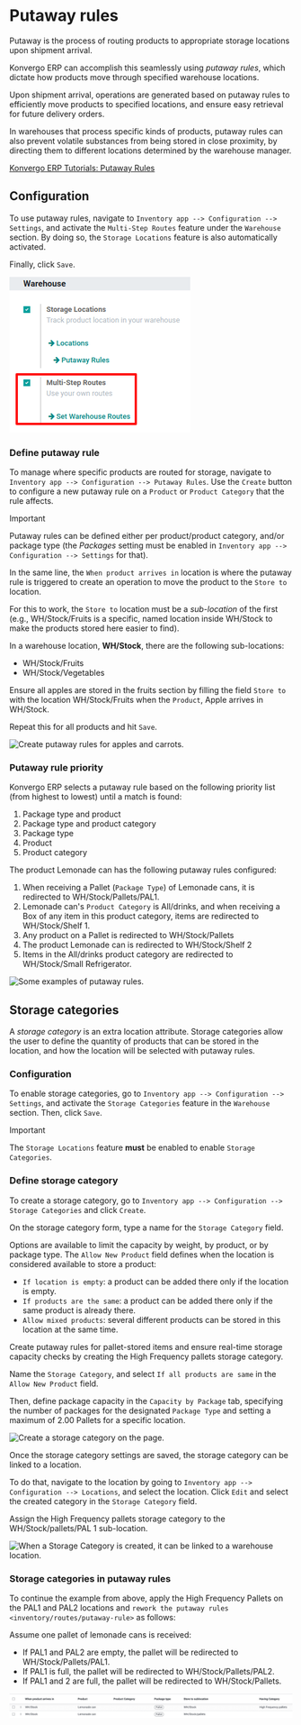# Putaway rules

Putaway is the process of routing products to appropriate storage
locations upon shipment arrival.

Konvergo ERP can accomplish this seamlessly using *putaway rules*, which dictate
how products move through specified warehouse locations.

Upon shipment arrival, operations are generated based on putaway rules
to efficiently move products to specified locations, and ensure easy
retrieval for future delivery orders.

In warehouses that process specific kinds of products, putaway rules can
also prevent volatile substances from being stored in close proximity,
by directing them to different locations determined by the warehouse
manager.

<div class="seealso">

[Konvergo ERP Tutorials: Putaway
Rules](https://www.youtube.com/watch?v=nCQMf6sj_w8)

</div>

## Configuration

To use putaway rules, navigate to
`Inventory app --> Configuration --> Settings`, and activate the
`Multi-Step Routes` feature under the `Warehouse` section. By doing so,
the `Storage Locations` feature is also automatically activated.

Finally, click `Save`.

<img src="putaway/activate-multi-step-routes.png" class="align-center"
alt="Activate Multi-Step Routes in Inventory configuration settings." />

### Define putaway rule

To manage where specific products are routed for storage, navigate to
`Inventory app
--> Configuration --> Putaway Rules`. Use the `Create` button to
configure a new putaway rule on a `Product` or `Product Category` that
the rule affects.

> [!IMPORTANT]
> Putaway rules can be defined either per product/product category,
> and/or package type (the *Packages* setting must be enabled in
> `Inventory app --> Configuration -->
> Settings` for that).

In the same line, the `When product arrives in` location is where the
putaway rule is triggered to create an operation to move the product to
the `Store to` location.

For this to work, the `Store to` location must be a *sub-location* of
the first (e.g., <span class="title-ref">WH/Stock/Fruits</span> is a
specific, named location inside <span class="title-ref">WH/Stock</span>
to make the products stored here easier to find).

<div class="example">

In a warehouse location, **WH/Stock**, there are the following
sub-locations:

- WH/Stock/Fruits
- WH/Stock/Vegetables

Ensure all apples are stored in the fruits section by filling the field
`Store to` with the location
<span class="title-ref">WH/Stock/Fruits</span> when the `Product`,
<span class="title-ref">Apple</span> arrives in
<span class="title-ref">WH/Stock</span>.

Repeat this for all products and hit `Save`.

<img src="putaway/create-putaway-rules.png" class="align-center"
alt="Create putaway rules for apples and carrots." />

</div>

### Putaway rule priority

Konvergo ERP selects a putaway rule based on the following priority list (from
highest to lowest) until a match is found:

1.  Package type and product
2.  Package type and product category
3.  Package type
4.  Product
5.  Product category

<div class="example">

The product <span class="title-ref">Lemonade can</span> has the
following putaway rules configured:

1.  When receiving a <span class="title-ref">Pallet</span>
    (`Package Type`) of <span class="title-ref">Lemonade cans</span>, it
    is redirected to
    <span class="title-ref">WH/Stock/Pallets/PAL1</span>.
2.  <span class="title-ref">Lemonade can</span>'s `Product Category` is
    <span class="title-ref">All/drinks</span>, and when receiving a
    <span class="title-ref">Box</span> of any item in this product
    category, items are redirected to
    <span class="title-ref">WH/Stock/Shelf 1</span>.
3.  Any product on a <span class="title-ref">Pallet</span> is redirected
    to <span class="title-ref">WH/Stock/Pallets</span>
4.  The product <span class="title-ref">Lemonade can</span> is
    redirected to <span class="title-ref">WH/Stock/Shelf 2</span>
5.  Items in the <span class="title-ref">All/drinks</span> product
    category are redirected to <span class="title-ref">WH/Stock/Small
    Refrigerator</span>.

<img src="putaway/putaway-example.png" class="align-center"
alt="Some examples of putaway rules." />

</div>

## Storage categories

A *storage category* is an extra location attribute. Storage categories
allow the user to define the quantity of products that can be stored in
the location, and how the location will be selected with putaway rules.

### Configuration

To enable storage categories, go to
`Inventory app --> Configuration --> Settings`, and activate the
`Storage Categories` feature in the `Warehouse` section. Then, click
`Save`.

> [!IMPORTANT]
> The `Storage Locations` feature **must** be enabled to enable `Storage
> Categories`.

### Define storage category

To create a storage category, go to
`Inventory app --> Configuration --> Storage
Categories` and click `Create`.

On the storage category form, type a name for the `Storage Category`
field.

Options are available to limit the capacity by weight, by product, or by
package type. The `Allow New Product` field defines when the location is
considered available to store a product:

- `If location is empty`: a product can be added there only if the
  location is empty.
- `If products are the same`: a product can be added there only if the
  same product is already there.
- `Allow mixed products`: several different products can be stored in
  this location at the same time.

<div class="example">

Create putaway rules for pallet-stored items and ensure real-time
storage capacity checks by creating the <span class="title-ref">High
Frequency pallets</span> storage category.

Name the `Storage Category`, and select `If all products are same` in
the `Allow New Product` field.

Then, define package capacity in the `Capacity by Package` tab,
specifying the number of packages for the designated `Package Type` and
setting a maximum of <span class="title-ref">2.00</span>
<span class="title-ref">Pallets</span> for a specific location.

<img src="putaway/storage-category.png" class="align-center"
alt="Create a storage category on the page." />

</div>

Once the storage category settings are saved, the storage category can
be linked to a location.

To do that, navigate to the location by going to
`Inventory app --> Configuration -->
Locations`, and select the location. Click `Edit` and select the created
category in the `Storage Category` field.

<div class="example">

Assign the <span class="title-ref">High Frequency pallets</span> storage
category to the <span class="title-ref">WH/Stock/pallets/PAL 1</span>
sub-location.

<img src="putaway/location-storage-category.png" class="align-center"
alt="When a Storage Category is created, it can be linked to a warehouse location." />

</div>

### Storage categories in putaway rules

To continue the example from above, apply the
<span class="title-ref">High Frequency Pallets</span> on the
<span class="title-ref">PAL1</span> and
<span class="title-ref">PAL2</span> locations and
`rework the putaway rules <inventory/routes/putaway-rule>` as follows:

Assume one pallet of lemonade cans is received:

- If PAL1 and PAL2 are empty, the pallet will be redirected to
  WH/Stock/Pallets/PAL1.
- If PAL1 is full, the pallet will be redirected to
  WH/Stock/Pallets/PAL2.
- If PAL1 and 2 are full, the pallet will be redirected to
  WH/Stock/Pallets.

<img src="putaway/smart-putaways.png" class="align-center"
alt="Storage Categories used in a variety of putaway rules." />
